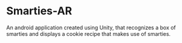 # Smarties-AR
An android application created using Unity, that recognizes a box of smarties and displays a cookie recipe that makes use of smarties.
